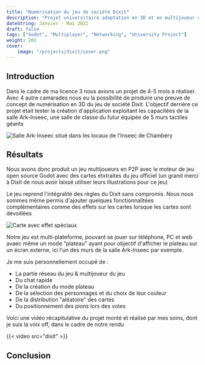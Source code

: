 ```yaml
---
title: "Numérisation du jeu de société Dixit"
description: "Projet universitaire adaptation en 3D et en multijoueur du célèbre jeu de société Dixit"
dateString: Janvier - Mai 2021
draft: false
tags: ["Godot", "Multiplayer", "Networking", "University Project"]
weight: 201
cover:
    image: "/projects/dixit/cover.png"
---
```


## Introduction
Dans le cadre de ma licence 3 nous avions un projet de 4-5 mois à réaliser. Avec 4 autre camarades nous eu la possibilité de produire une preuve de concept de numérisation en 3D du jeu de société Dixit. L'objectif derrière ce projet était tester la création d'application exploitant les capacitées de la salle Ark-Inseec, une salle de classe du futur équipée de 5 murs tactiles géants

![Salle Ark-Inseec situé dans les locaux de l'Inseec de Chambéry](/projects/dixit/img1.jpg)

## Résultats
Nous avons donc produit un jeu multijoueurs en P2P avec le moteur de jeu open source Godot avec des cartes etxtraites du jeu officiel (un grand merci à Dixit de nous avoir laissé utiliser leurs illustrations pour ce jeu)

Le jeu reprend l'intégralité des règles du Dixit sans compromis. Nous nous sommes même permis d'ajouter quelques fonctionnalitées complémentaires comme des effets sur les cartes lorsque les cartes sont dévoillées

![Carte avec effet spéciaux](/projects/dixit/img2.png)

Notre jeu est multi-plateforme, pouvant se jouer sur téléphone, PC et web avaec même un mode "plateau" ayant pour objectif d'afficher le plateau sur un écran externe, ici l'un des murs de la salle Ark-Inseec par exemple.

Je me suis personnellement occupé de :
- La partie réseau du jeu & multijoueur du jeu
- Du chat rapide
- De la création du mode plateau 
- De la sélection des personnages et du choix de leur couleur
- De la distribution "aléatoire" des cartes
- Du positionnement des pions lors des votes

Voici une vidéo récapitulative du projet monté et réalisé par mes soins, dont je suis la voix off, dans le cadre de notre rendu

{{< video src="dixit" >}}


## Conclusion
